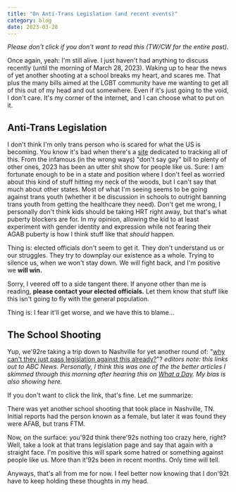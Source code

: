 ```yaml
---
title: "On Anti-Trans Legislation (and recent events)"
category: blog
date: 2023-03-28
---
```


*Please don't click if you don't want to read this (TW/CW for the entire post).*


Once again, yeah: I'm still alive. I just haven't had anything to discuss recently (until the morning of March 28, 2023). Waking up to hear the news of yet another shooting at a school breaks my heart, and scares me. That plus the many bills aimed at the LGBT community have me wanting to get all of this out of my head and out somewhere. Even if it's just going to the void, I don't care. It's my corner of the internet, and I can choose what to put on it.

## Anti-Trans Legislation

I don't think I'm only trans person who is scared for what the US is becoming. You know it's bad when there's a [site](https://translegislation.com/) dedicated to tracking all of this. From the infamous (in the wrong ways) "don't say gay" bill to plenty of other ones, 2023 has been an utter shit show for people like us. Sure: I am fortunate enough to be in a state and position where I don't feel as worried about this kind of stuff hitting my neck of the woods, but I can't say that much about other states. Most of what I'm seeing seems to be going against trans youth (whether it be discussion in schools to outright banning trans youth from getting the healthcare they need). Don't get me wrong, I personally don't think kids should be taking HRT right away, but that's what puberty blockers are for. In my opinion, allowing the kid to at least experiment with gender identity and expression while not fearing their AGAB puberty is how I think stuff like that *should* happen.

Thing is: elected officials don't seem to get it. They don't understand us or our struggles. They try to downplay our existence as a whole. Trying to silence us, when we won't stay down. We will fight back, and I'm positive we **will win.**

Sorry, I veered off to a side tangent there. If anyone other than me is reading, **please contact your elected officials.** Let them know that stuff like this isn't going to fly with the general population.

Thing is: I fear it'll get worse, and we have this to blame...

## The School Shooting

Yup, we\'92re taking a trip down to Nashville for yet another round of: "[why can't they just pass legislation against this already?](https://abcnews.go.com/US/multiple-patients-reported-amid-active-aggressor-nashville-school)"? *editors note: this links out to ABC News. Personally, I think this was one of the the better articles I skimmed through this morning after hearing this on [What a Day](https://crooked.com/podcast-series/what-a-day/). My bias is also showing here.*

If you don't want to click the link, that's fine. Let me summarize:

There was yet another school shooting that took place in Nashville, TN. Initial reports had the person known as a female, but later it was found they were AFAB, but trans FTM.

Now, on the surface: you\'92d think there\'92s nothing too crazy here, right? Well, take a look at that trans legislation page and say that again with a straight face. I'm positive this will spark some hatred or something against people like us. More than it\'92s been in recent months. Only time will tell.

Anyways, that's all from me for now. I feel better now knowing that I don\'92t have to keep holding these thoughts in my head.
